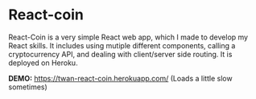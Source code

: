 # React-coin
React-Coin is a very simple React web app, which I made to develop my React skills. 
It includes using mutiple different components, calling a cryptocurrency API, and dealing with client/server side routing.
It is deployed on Heroku.

**DEMO:** <https://twan-react-coin.herokuapp.com/>
(Loads a little slow sometimes)
